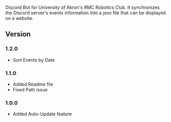 Discord Bot for University of Akron's RMC Robotics Club.
It synchronizes the Discord server's events information into a json file that can be displayed on a website.

## Version

### 1.2.0

- Sort Events by Date

### 1.1.0

- Added Readme file
- Fixed Path issue

### 1.0.0

- Added Auto-Update feature
